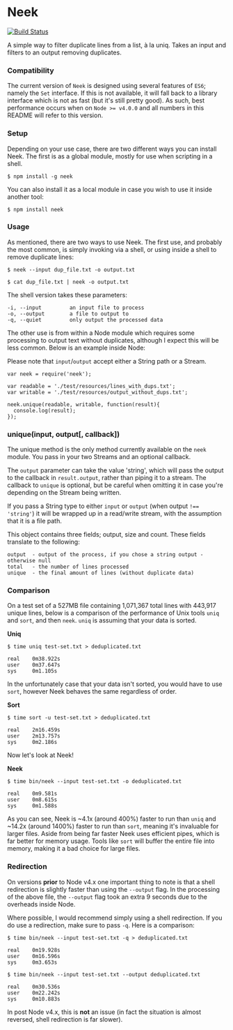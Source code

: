 # Neek
[![Build Status](https://travis-ci.org/whitfin/neek.svg?branch=master)](https://travis-ci.org/whitfin/neek)

A simple way to filter duplicate lines from a list, à la uniq. Takes an input and filters to an output removing duplicates.

### Compatibility ###

The current version of `Neek` is designed using several features of `ES6`; namely the `Set` interface. If this is not available, it will fall back to a library interface which is not as fast (but it's still pretty good). As such, best performance occurs when on `Node >= v4.0.0` and all numbers in this README will refer to this version.

### Setup ###

Depending on your use case, there are two different ways you can install Neek. The first is as a global module, mostly for use when scripting in a shell.

```
$ npm install -g neek
```

You can also install it as a local module in case you wish to use it inside another tool:

```
$ npm install neek
```

### Usage ###

As mentioned, there are two ways to use Neek. The first use, and probably the most common, is simply invoking via a shell, or using inside a shell to remove duplicate lines:

```
$ neek --input dup_file.txt -o output.txt

$ cat dup_file.txt | neek -o output.txt
```

The shell version takes these parameters:

```
-i, --input         an input file to process
-o, --output        a file to output to
-q, --quiet         only output the processed data
```

The other use is from within a Node module which requires some processing to output text without duplicates, although I expect this will be less common. Below is an example inside Node:

Please note that `input`/`output` accept either a String path or a Stream.

```
var neek = require('neek');

var readable = './test/resources/lines_with_dups.txt';
var writable = './test/resources/output_without_dups.txt';

neek.unique(readable, writable, function(result){
  console.log(result);
});
```

### unique(input, output[, callback])

The unique method is the only method currently available on the `neek` module. You pass in your two Streams and an optional callback.

The `output` parameter can take the value 'string', which will pass the output to the callback in `result.output`, rather than piping it to a stream. The callback to `unique` is optional, but be careful when omitting it in case you're depending on the Stream being written.

If you pass a String type to either `input` or `output` (when output `!== 'string'`) it will be wrapped up in a read/write stream, with the assumption that it is a file path.

This object contains three fields; output, size and count. These fields translate to the following:

```
output  - output of the process, if you chose a string output - otherwise null
total   - the number of lines processed
unique  - the final amount of lines (without duplicate data)
```

### Comparison ###

On a test set of a 527MB file containing 1,071,367 total lines with 443,917 unique lines, below is a comparison of the performance of Unix tools `uniq` and `sort`, and then `neek`. `uniq` is assuming that your data is sorted.

**Uniq**

```
$ time uniq test-set.txt > deduplicated.txt

real	0m38.922s
user	0m37.647s
sys	    0m1.105s
```

In the unfortunately case that your data isn't sorted, you would have to use `sort`, however Neek behaves the same regardless of order.

**Sort**

```
$ time sort -u test-set.txt > deduplicated.txt

real	2m16.459s
user	2m13.757s
sys	    0m2.186s
```

Now let's look at Neek!

**Neek**

```
$ time bin/neek --input test-set.txt -o deduplicated.txt

real	0m9.581s
user	0m8.615s
sys	    0m1.588s
```

As you can see, Neek is ~4.1x (around 400%) faster to run than `uniq` and ~14.2x (around 1400%) faster to run than `sort`, meaning it's invaluable for larger files. Aside from being far faster Neek uses efficient pipes, which is far better for memory usage. Tools like `sort` will buffer the entire file into memory, making it a bad choice for large files.

### Redirection ###

On versions **prior** to Node v4.x one important thing to note is that a shell redirection is slightly faster than using the `--output` flag. In the processing of the above file, the `--output` flag took an extra 9 seconds due to the overheads inside Node.

Where possible, I would recommend simply using a shell redirection. If you do use a redirection, make sure to pass `-q`. Here is a comparison:

```
$ time bin/neek --input test-set.txt -q > deduplicated.txt

real	0m19.928s
user	0m16.596s
sys	    0m3.653s

$ time bin/neek --input test-set.txt --output deduplicated.txt

real	0m30.536s
user	0m22.242s
sys	    0m10.883s
```

In post Node v4.x, this is **not** an issue (in fact the situation is almost reversed, shell redirection is far slower).
